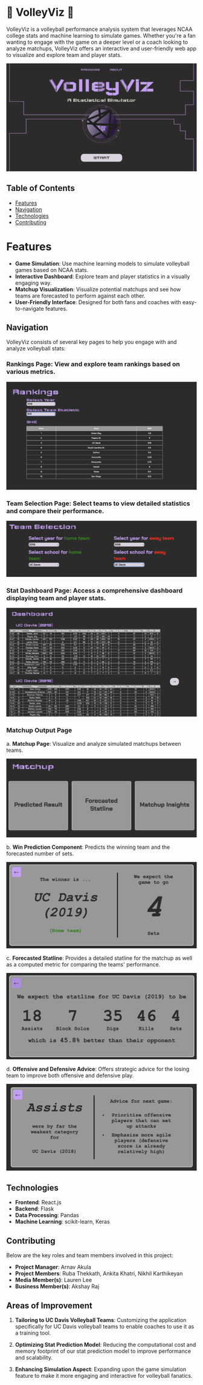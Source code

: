 # 🏐 VolleyViz 🏐

VolleyViz is a volleyball performance analysis system that leverages NCAA college stats and machine learning to simulate games. Whether you're a fan wanting to engage with the game on a deeper level or a coach looking to analyze matchups, VolleyViz offers an interactive and user-friendly web app to visualize and explore team and player stats.

![VolleyViz Screenshot](images/volleyviz.png)

## Table of Contents

- [Features](#features)
- [Navigation](#navigation)
- [Technologies](#technologies)
- [Contributing](#contributing)

# Features

- **Game Simulation**: Use machine learning models to simulate volleyball games based on NCAA stats.
- **Interactive Dashboard**: Explore team and player statistics in a visually engaging way.
- **Matchup Visualization**: Visualize potential matchups and see how teams are forecasted to perform against each other.
- **User-Friendly Interface**: Designed for both fans and coaches with easy-to-navigate features.

## Navigation

VolleyViz consists of several key pages to help you engage with and analyze volleyball stats:

### **Rankings Page**: View and explore team rankings based on various metrics.
   
   ![Rankings Page Screenshot](images/rankings.png)

### **Team Selection Page**: Select teams to view detailed statistics and compare their performance.
   
   ![Team Selection Page Screenshot](images/team_selection.png)

### **Stat Dashboard Page**: Access a comprehensive dashboard displaying team and player stats.
   
   ![Stat Dashboard Page Screenshot](images/stat_dashboard.png)

### Matchup Output Page

a. **Matchup Page**: Visualize and analyze simulated matchups between teams.
   
   ![Matchup Page Screenshot](images/matchup_0.png)

b.  **Win Prediction Component**: Predicts the winning team and the forecasted number of sets.
   
   ![Win Prediction Component Screenshot](images/matchup_1.png)

c. **Forecasted Statline**: Provides a detailed statline for the matchup as well as a computed metric for comparing the teams' performance.
   
   ![Forecasted Statline Screenshot](images/matchup_2.png)

d. **Offensive and Defensive Advice**: Offers strategic advice for the losing team to improve both offensive and defensive play.
   
   ![Offensive and Defensive Advice Screenshot](images/matchup_3.png)

## Technologies

- **Frontend**: React.js
- **Backend**: Flask
- **Data Processing**: Pandas
- **Machine Learning**: scikit-learn, Keras

## Contributing

Below are the key roles and team members involved in this project:  

- **Project Manager**: Arnav Akula 
- **Project Members**: Ruba Thekkath, Ankita Khatri, Nikhil Karthikeyan 
- **Media Member(s)**: Lauren Lee 
- **Business Member(s)**: Akshay Raj

## Areas of Improvement

1. **Tailoring to UC Davis Volleyball Teams**: Customizing the application specifically for UC Davis volleyball teams to enable coaches to use it as a training tool.

2. **Optimizing Stat Prediction Model**: Reducing the computational cost and memory footprint of our stat prediction model to improve performance and scalability.

3. **Enhancing Simulation Aspect**: Expanding upon the game simulation feature to make it more engaging and interactive for volleyball fanatics.

